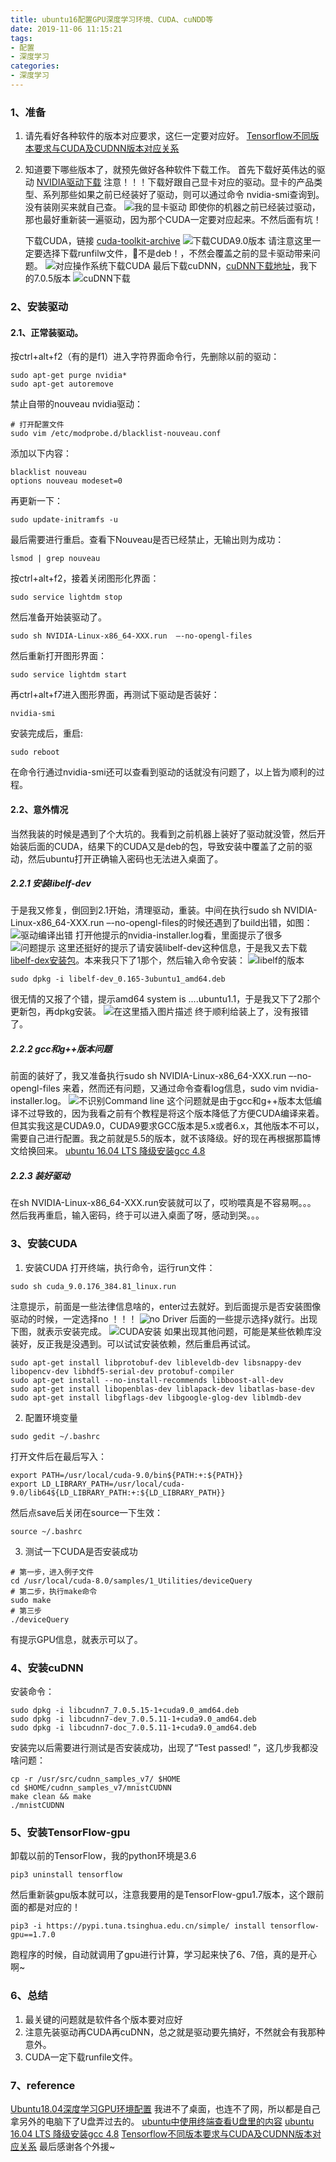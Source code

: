 ```yaml
---
title: ubuntu16配置GPU深度学习环境、CUDA、cuNDD等
date: 2019-11-06 11:15:21
tags:
- 配置
- 深度学习
categories:
- 深度学习
---
```

### 1、准备
 1. 请先看好各种软件的版本对应要求，这仨一定要对应好。
	 	 [Tensorflow不同版本要求与CUDA及CUDNN版本对应关系](https://blog.csdn.net/omodao1/article/details/83241074)
 2. 知道要下哪些版本了，就预先做好各种软件下载工作。
     首先下载好英伟达的驱动 [NVIDIA驱动下载](https://www.nvidia.cn/Download/index.aspx?lang=cn)
     注意！！！下载好跟自己显卡对应的驱动。显卡的产品类型、系列那些如果之前已经装好了驱动，则可以通过命令 nvidia-smi查询到。没有装刚买来就自己查。
 ![我的显卡驱动](https://img-blog.csdnimg.cn/20190519153242367.png?x-oss-process=image/watermark,type_ZmFuZ3poZW5naGVpdGk,shadow_10,text_aHR0cHM6Ly9ibG9nLmNzZG4ubmV0L3FxXzMyNjczNDUz,size_1,color_FFFFFF,t_70)
    即使你的机器之前已经装过驱动，那也最好重新装一遍驱动，因为那个CUDA一定要对应起来。不然后面有坑！
    
    下载CUDA，链接 [cuda-toolkit-archive](https://developer.nvidia.com/cuda-toolkit-archive)
    ![下载CUDA9.0版本](https://img-blog.csdnimg.cn/20190519154540803.png?x-oss-process=image/watermark,type_ZmFuZ3poZW5naGVpdGk,shadow_10,text_aHR0cHM6Ly9ibG9nLmNzZG4ubmV0L3FxXzMyNjczNDUz,size_1,color_FFFFFF,t_70)
请注意这里一定要选择下载runfilw文件，不是deb！，不然会覆盖之前的显卡驱动带来问题。
![对应操作系统下载CUDA](https://img-blog.csdnimg.cn/20190519154709423.png?x-oss-process=image/watermark,type_ZmFuZ3poZW5naGVpdGk,shadow_10,text_aHR0cHM6Ly9ibG9nLmNzZG4ubmV0L3FxXzMyNjczNDUz,size_1,color_FFFFFF,t_70)
最后下载cuDNN，[cuDNN下载地址](https://developer.nvidia.com/rdp/cudnn-archive)，我下的7.0.5版本
![cuDNN下载](https://img-blog.csdnimg.cn/20190519160003336.png?x-oss-process=image/watermark,type_ZmFuZ3poZW5naGVpdGk,shadow_10,text_aHR0cHM6Ly9ibG9nLmNzZG4ubmV0L3FxXzMyNjczNDUz,size_1,color_FFFFFF,t_70)
### 2、安装驱动
#### 2.1、正常装驱动。
按ctrl+alt+f2（有的是f1）进入字符界面命令行，先删除以前的驱动：
```
sudo apt-get purge nvidia*
sudo apt-get autoremove
```
禁止自带的nouveau nvidia驱动：
```
# 打开配置文件
sudo vim /etc/modprobe.d/blacklist-nouveau.conf
```
添加以下内容：
```
blacklist nouveau
options nouveau modeset=0
```
再更新一下：
```
sudo update-initramfs -u
```
最后需要进行重启。查看下Nouveau是否已经禁止，无输出则为成功：
```
lsmod | grep nouveau
```
按ctrl+alt+f2，接着关闭图形化界面：
```
sudo service lightdm stop
```
然后准备开始装驱动了。
```
sudo sh NVIDIA-Linux-x86_64-XXX.run  –-no-opengl-files
```
然后重新打开图形界面：
```
sudo service lightdm start
```
再ctrl+alt+f7进入图形界面，再测试下驱动是否装好：
```
nvidia-smi
```
安装完成后，重启:
```
sudo reboot
```
在命令行通过nvidia-smi还可以查看到驱动的话就没有问题了，以上皆为顺利的过程。


#### 2.2、意外情况
当然我装的时候是遇到了个大坑的。我看到之前机器上装好了驱动就没管，然后开始装后面的CUDA，结果下的CUDA又是deb的包，导致安装中覆盖了之前的驱动，然后ubuntu打开正确输入密码也无法进入桌面了。

##### 2.2.1 安装libelf-dev
于是我又修复，倒回到2.1开始，清理驱动，重装。中间在执行sudo sh NVIDIA-Linux-x86_64-XXX.run  –-no-opengl-files的时候还遇到了build出错，如图：
![驱动编译出错](https://img-blog.csdnimg.cn/20190519162933827.jpg?x-oss-process=image/watermark,type_ZmFuZ3poZW5naGVpdGk,shadow_10,text_aHR0cHM6Ly9ibG9nLmNzZG4ubmV0L3FxXzMyNjczNDUz,size_1,color_FFFFFF,t_70)
打开他提示的nvidia-installer.log看，里面提示了很多
![问题提示](https://img-blog.csdnimg.cn/20190519163249938.jpg?x-oss-process=image/watermark,type_ZmFuZ3poZW5naGVpdGk,shadow_10,text_aHR0cHM6Ly9ibG9nLmNzZG4ubmV0L3FxXzMyNjczNDUz,size_1,color_FFFFFF,t_70)
这里还挺好的提示了请安装libelf-dev这种信息，于是我又去下载 [libelf-dex安装包](https://pkgs.org/download/libelf-dev)。本来我只下了1那个，然后输入命令安装：
![libelf的版本](https://img-blog.csdnimg.cn/20190519163856594.png?x-oss-process=image/watermark,type_ZmFuZ3poZW5naGVpdGk,shadow_10,text_aHR0cHM6Ly9ibG9nLmNzZG4ubmV0L3FxXzMyNjczNDUz,size_1,color_FFFFFF,t_70)
```
sudo dpkg -i libelf-dev_0.165-3ubuntu1_amd64.deb
```
很无情的又报了个错，提示amd64 system is ....ubuntu1.1，于是我又下了2那个更新包，再dpkg安装。
![在这里插入图片描述](https://img-blog.csdnimg.cn/20190519164151594.jpg?x-oss-process=image/watermark,type_ZmFuZ3poZW5naGVpdGk,shadow_10,text_aHR0cHM6Ly9ibG9nLmNzZG4ubmV0L3FxXzMyNjczNDUz,size_1,color_FFFFFF,t_70)
终于顺利给装上了，没有报错了。

##### 2.2.2 gcc和g++版本问题
前面的装好了，我又准备执行sudo sh NVIDIA-Linux-x86_64-XXX.run  –-no-opengl-files 来着，然而还有问题，又通过命令查看log信息，sudo vim nvidia-installer.log。
![不识别Command line](https://img-blog.csdnimg.cn/20190519164725139.jpg?x-oss-process=image/watermark,type_ZmFuZ3poZW5naGVpdGk,shadow_10,text_aHR0cHM6Ly9ibG9nLmNzZG4ubmV0L3FxXzMyNjczNDUz,size_1,color_FFFFFF,t_70)
这个问题就是由于gcc和g++版本太低编译不过导致的，因为我看之前有个教程是将这个版本降低了方便CUDA编译来着。但其实我这是CUDA9.0，CUDA9要求GCC版本是5.x或者6.x，其他版本不可以，需要自己进行配置。我之前就是5.5的版本，就不该降级。好的现在再根据那篇博文给换回来。
[ubuntu 16.04 LTS 降级安装gcc 4.8
](https://blog.csdn.net/u011784994/article/details/80080938)

##### 2.2.3 装好驱动
在sh NVIDIA-Linux-x86_64-XXX.run安装就可以了，哎哟喂真是不容易啊。。。
然后我再重启，输入密码，终于可以进入桌面了呀，感动到哭。。。

### 3、安装CUDA

 1. 安装CUDA
打开终端，执行命令，运行run文件：
```
sudo sh cuda_9.0.176_384.81_linux.run
```
注意提示，前面是一些法律信息啥的，enter过去就好。到后面提示是否安装图像驱动的时候，一定选择no ！！！
![no Driver](https://img-blog.csdnimg.cn/20190519165519471.png?x-oss-process=image/watermark,type_ZmFuZ3poZW5naGVpdGk,shadow_10,text_aHR0cHM6Ly9ibG9nLmNzZG4ubmV0L3FxXzMyNjczNDUz,size_4,color_FFFFFF,t_70)
后面的一些提示选择y就行。出现下图，就表示安装完成。
![CUDA安装](https://img-blog.csdnimg.cn/20190519165702507.png?x-oss-process=image/watermark,type_ZmFuZ3poZW5naGVpdGk,shadow_10,text_aHR0cHM6Ly9ibG9nLmNzZG4ubmV0L3FxXzMyNjczNDUz,size_1,color_FFFFFF,t_70)
如果出现其他问题，可能是某些依赖库没装好，反正我是没遇到。可以试试安装依赖，然后重启再试试。
```
sudo apt-get install libprotobuf-dev libleveldb-dev libsnappy-dev libopencv-dev libhdf5-serial-dev protobuf-compiler
sudo apt-get install --no-install-recommends libboost-all-dev
sudo apt-get install libopenblas-dev liblapack-dev libatlas-base-dev
sudo apt-get install libgflags-dev libgoogle-glog-dev liblmdb-dev
```

2. 配置环境变量
```
sudo gedit ~/.bashrc
```
打开文件后在最后写入：
```
export PATH=/usr/local/cuda-9.0/bin${PATH:+:${PATH}}  
export LD_LIBRARY_PATH=/usr/local/cuda-9.0/lib64${LD_LIBRARY_PATH:+:${LD_LIBRARY_PATH}}
```
然后点save后关闭在source一下生效：
```
source ~/.bashrc
```

3. 测试一下CUDA是否安装成功
```
# 第一步，进入例子文件
cd /usr/local/cuda-8.0/samples/1_Utilities/deviceQuery
# 第二步，执行make命令
sudo make
# 第三步
./deviceQuery
```
有提示GPU信息，就表示可以了。

### 4、安装cuDNN
安装命令：
```
sudo dpkg -i libcudnn7_7.0.5.15-1+cuda9.0_amd64.deb
sudo dpkg -i libcudnn7-dev_7.0.5.11-1+cuda9.0_amd64.deb
sudo dpkg -i libcudnn7-doc_7.0.5.11-1+cuda9.0_amd64.deb
```
安装完以后需要进行测试是否安装成功，出现了“Test passed! ”，这几步我都没啥问题：
```
cp -r /usr/src/cudnn_samples_v7/ $HOME
cd $HOME/cudnn_samples_v7/mnistCUDNN
make clean && make
./mnistCUDNN
```

### 5、安装TensorFlow-gpu
卸载以前的TensorFlow，我的python环境是3.6
```
pip3 uninstall tensorflow
```
然后重新装gpu版本就可以，注意我要用的是TensorFlow-gpu1.7版本，这个跟前面的都是对应的！

```
pip3 -i https://pypi.tuna.tsinghua.edu.cn/simple/ install tensorflow-gpu==1.7.0
```
跑程序的时候，自动就调用了gpu进行计算，学习起来快了6、7倍，真的是开心啊~

### 6、总结

 1. 最关键的问题就是软件各个版本要对应好
 2. 注意先装驱动再CUDA再cuDNN，总之就是驱动要先搞好，不然就会有我那种意外。
 3. CUDA一定下载runfile文件。


### 7、reference
[Ubuntu18.04深度学习GPU环境配置](https://blog.csdn.net/weixin_41863685/article/details/80303963)
我进不了桌面，也连不了网，所以都是自己拿另外的电脑下了U盘弄过去的。
[ubuntu中使用终端查看U盘里的内容](https://blog.csdn.net/hhhhh89/article/details/54311161)
[ubuntu 16.04 LTS 降级安装gcc 4.8](https://blog.csdn.net/u011784994/article/details/80080938)
[Tensorflow不同版本要求与CUDA及CUDNN版本对应关系](https://blog.csdn.net/omodao1/article/details/83241074)
最后感谢各个外援~
